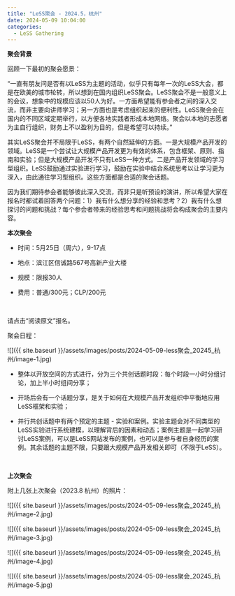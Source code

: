 ```yaml
---
title: "LeSS聚会 - 2024.5，杭州"
date: 2024-05-09 10:04:00
categories:
  - LeSS Gathering
---
```

**聚会背景**

回顾一下最初的聚会愿景：

“一直有朋友问是否有以LeSS为主题的活动，似乎只有每年一次的LeSS大会，都是在欧美的城市轮转，所以想到在国内组织LeSS聚会。LeSS聚会不是一般意义上的会议，想象中的规模应该以50人为好。一方面希望能有参会者之间的深入交流，而非主要向讲师学习；另一方面也是考虑组织起来的便利性。LeSS聚会会在国内的不同区域定期举行，以方便各地实践者形成本地网络。聚会以本地的志愿者为主自行组织，财务上不以盈利为目的，但是希望可以持续。”

其实LeSS聚会并不局限于LeSS，有两个自然延伸的方面。一是大规模产品开发的领域。LeSS是一个尝试让大规模产品开发更为有效的体系，包含框架、原则、指南和实验；但是大规模产品开发不只有LeSS一种方式。二是产品开发领域的学习型组织。LeSS鼓励通过实验进行学习，鼓励在实验中结合系统思考以让学习更为深入，由此通往学习型组织。这些方面都是合适的聚会话题。

因为我们期待参会者能够彼此深入交流，而非只是听预设的演讲，所以希望大家在报名时都试着回答两个问题：1）我有什么想分享的经验和思考？2）我有什么想探讨的问题和挑战？每个参会者带来的经验思考和问题挑战将会构成聚会的主要内容。

**本次聚会**

* 时间：5月25日（周六），9-17点
* 地点：滨江区信诚路567号高新产业大楼
* 规模：限报30人
* 费用：普通/300元；CLP/200元

  ‍

请点击“阅读原文”报名。

聚会日程：

![]({{ site.baseurl }}/assets/images/posts/2024-05-09-less聚会_20245_杭州/image-1.jpg)

* 整体以开放空间的方式进行，分为三个共创话题时段：每个时段一小时分组讨论，加上半小时组间分享；
* 开场后会有一个话题分享，是关于如何在大规模产品开发组织中平衡地应用LeSS框架和实验；
* 并行共创话题中有两个预定的主题 - 实验和案例。实验主题会对不同类型的LeSS实验进行系统建模，以理解背后的因素和动态；案例主题是一起学习研讨LeSS案例，可以是LeSS网站发布的案例，也可以是参与者自身经历的案例。其余话题的主题不限，只要跟大规模产品开发相关即可（不限于LeSS）。

  ‍

**上次聚会**

附上几张上次聚会（2023.8 杭州）的照片：

![]({{ site.baseurl }}/assets/images/posts/2024-05-09-less聚会_20245_杭州/image-2.jpg)

![]({{ site.baseurl }}/assets/images/posts/2024-05-09-less聚会_20245_杭州/image-3.jpg)

![]({{ site.baseurl }}/assets/images/posts/2024-05-09-less聚会_20245_杭州/image-4.jpg)

![]({{ site.baseurl }}/assets/images/posts/2024-05-09-less聚会_20245_杭州/image-5.jpg)